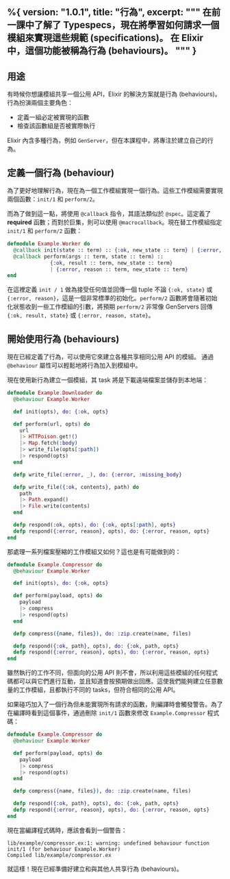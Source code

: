 %{
  version: "1.0.1",
  title: "行為",
  excerpt: """
  在前一課中了解了 Typespecs，現在將學習如何請求一個模組來實現這些規範 (specifications)。
  在 Elixir 中，這個功能被稱為行為 (behaviours)。
  """
}
---

## 用途

有時候你想讓模組共享一個公用 API，Elixir 的解決方案就是行為 (behaviours)。行為扮演兩個主要角色：

+ 定義一組必定被實現的函數
+ 檢查該函數組是否被實際執行

Elixir 內含多種行為，例如 `GenServer`，但在本課程中，將專注於建立自己的行為。

## 定義一個行為 (behaviour)

為了更好地理解行為，現在為一個工作模組實現一個行為。這些工作模組需要實現兩個函數：`init/1` 和 `perform/2`。

而為了做到這一點，將使用 `@callback` 指令，其語法類似於 `@spec`。這定義了 __required__ 函數；而對於巨集，則可以使用 `@macrocallback`。現在替工作模組指定 `init/1` 和 `perform/2` 函數：

```elixir
defmodule Example.Worker do
  @callback init(state :: term) :: {:ok, new_state :: term} | {:error, reason :: term}
  @callback perform(args :: term, state :: term) ::
              {:ok, result :: term, new_state :: term}
              | {:error, reason :: term, new_state :: term}
end
```

在這裡定義 `init / 1` 做為接受任何值並回傳一個 tuple 不論 `{:ok, state}` 或 `{:error, reason}`，這是一個非常標準的初始化。`perform/2` 函數將會隨著初始化狀態收到一些工作模組的引數，將預期 `perform/2` 非常像 GenServers 回傳 `{:ok, result, state}` 或 `{:error, reason, state}`。

## 開始使用行為 (behaviours)

現在已經定義了行為，可以使用它來建立各種共享相同公用 API 的模組。
通過 `@behaviour` 屬性可以輕鬆地將行為加入到模組中。

現在使用新行為建立一個模組，其 task 將是下載遠端檔案並儲存到本地端：

```elixir
defmodule Example.Downloader do
  @behaviour Example.Worker

  def init(opts), do: {:ok, opts}

  def perform(url, opts) do
    url
    |> HTTPoison.get!()
    |> Map.fetch(:body)
    |> write_file(opts[:path])
    |> respond(opts)
  end

  defp write_file(:error, _), do: {:error, :missing_body}

  defp write_file({:ok, contents}, path) do
    path
    |> Path.expand()
    |> File.write(contents)
  end

  defp respond(:ok, opts), do: {:ok, opts[:path], opts}
  defp respond({:error, reason}, opts), do: {:error, reason, opts}
end
```

那處理一系列檔案壓縮的工作模組又如何？這也是有可能做到的：

```elixir
defmodule Example.Compressor do
  @behaviour Example.Worker

  def init(opts), do: {:ok, opts}

  def perform(payload, opts) do
    payload
    |> compress
    |> respond(opts)
  end

  defp compress({name, files}), do: :zip.create(name, files)

  defp respond({:ok, path}, opts), do: {:ok, path, opts}
  defp respond({:error, reason}, opts), do: {:error, reason, opts}
end
```

雖然執行的工作不同，但面向的公用 API 則不會，所以利用這些模組的任何程式碼都可以與它們進行互動，並且知道會按預期做出回應。這使我們能夠建立任意數量的工作模組，且都執行不同的 tasks，但符合相同的公用 API。

如果碰巧加入了一個行為但未能實現所有請求的函數，則編譯時會觸發警告。為了在編譯時看到這個事件，通過刪除 `init/1` 函數來修改 `Example.Compressor` 程式碼：

```elixir
defmodule Example.Compressor do
  @behaviour Example.Worker

  def perform(payload, opts) do
    payload
    |> compress
    |> respond(opts)
  end

  defp compress({name, files}), do: :zip.create(name, files)

  defp respond({:ok, path}, opts), do: {:ok, path, opts}
  defp respond({:error, reason}, opts), do: {:error, reason, opts}
end
```

現在當編譯程式碼時，應該會看到一個警告：

```shell
lib/example/compressor.ex:1: warning: undefined behaviour function init/1 (for behaviour Example.Worker)
Compiled lib/example/compressor.ex
```

就這樣！現在已經準備好建立和與其他人共享行為 (behaviours)。
